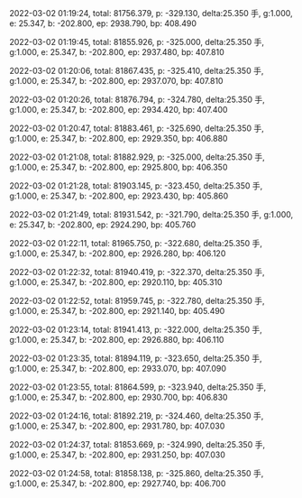 2022-03-02 01:19:24, total: 81756.379, p: -329.130, delta:25.350 手, g:1.000, e: 25.347, b: -202.800, ep: 2938.790, bp: 408.490

2022-03-02 01:19:45, total: 81855.926, p: -325.000, delta:25.350 手, g:1.000, e: 25.347, b: -202.800, ep: 2937.480, bp: 407.810

2022-03-02 01:20:06, total: 81867.435, p: -325.410, delta:25.350 手, g:1.000, e: 25.347, b: -202.800, ep: 2937.070, bp: 407.810

2022-03-02 01:20:26, total: 81876.794, p: -324.780, delta:25.350 手, g:1.000, e: 25.347, b: -202.800, ep: 2934.420, bp: 407.400

2022-03-02 01:20:47, total: 81883.461, p: -325.690, delta:25.350 手, g:1.000, e: 25.347, b: -202.800, ep: 2929.350, bp: 406.880

2022-03-02 01:21:08, total: 81882.929, p: -325.000, delta:25.350 手, g:1.000, e: 25.347, b: -202.800, ep: 2925.800, bp: 406.350

2022-03-02 01:21:28, total: 81903.145, p: -323.450, delta:25.350 手, g:1.000, e: 25.347, b: -202.800, ep: 2923.430, bp: 405.860

2022-03-02 01:21:49, total: 81931.542, p: -321.790, delta:25.350 手, g:1.000, e: 25.347, b: -202.800, ep: 2924.290, bp: 405.760

2022-03-02 01:22:11, total: 81965.750, p: -322.680, delta:25.350 手, g:1.000, e: 25.347, b: -202.800, ep: 2926.280, bp: 406.120

2022-03-02 01:22:32, total: 81940.419, p: -322.370, delta:25.350 手, g:1.000, e: 25.347, b: -202.800, ep: 2920.110, bp: 405.310

2022-03-02 01:22:52, total: 81959.745, p: -322.780, delta:25.350 手, g:1.000, e: 25.347, b: -202.800, ep: 2921.140, bp: 405.490

2022-03-02 01:23:14, total: 81941.413, p: -322.000, delta:25.350 手, g:1.000, e: 25.347, b: -202.800, ep: 2926.880, bp: 406.110

2022-03-02 01:23:35, total: 81894.119, p: -323.650, delta:25.350 手, g:1.000, e: 25.347, b: -202.800, ep: 2933.070, bp: 407.090

2022-03-02 01:23:55, total: 81864.599, p: -323.940, delta:25.350 手, g:1.000, e: 25.347, b: -202.800, ep: 2930.700, bp: 406.830

2022-03-02 01:24:16, total: 81892.219, p: -324.460, delta:25.350 手, g:1.000, e: 25.347, b: -202.800, ep: 2931.780, bp: 407.030

2022-03-02 01:24:37, total: 81853.669, p: -324.990, delta:25.350 手, g:1.000, e: 25.347, b: -202.800, ep: 2931.250, bp: 407.030

2022-03-02 01:24:58, total: 81858.138, p: -325.860, delta:25.350 手, g:1.000, e: 25.347, b: -202.800, ep: 2927.740, bp: 406.700